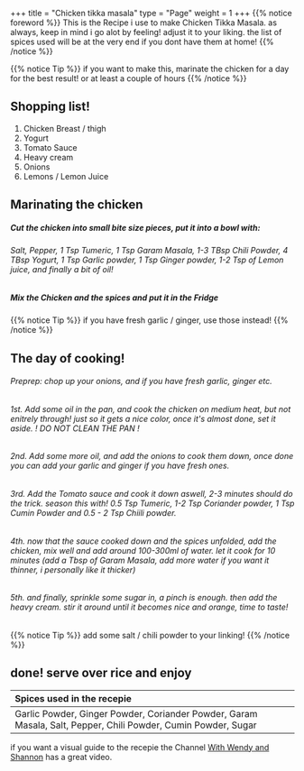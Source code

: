 +++
title = "Chicken tikka masala"
type = "Page"
weight = 1
+++
{{% notice foreword %}}
 This is the Recipe i use to make Chicken Tikka Masala. as always, keep in mind i go alot by feeling! adjust it to your liking. the list of spices used will be at the very end if you dont have them at home!
{{% /notice %}}

{{% notice Tip %}}
if you want to make this, marinate the chicken for a day for the best result!
or at least a couple of hours
{{% /notice %}}

## Shopping list!


1. Chicken Breast / thigh 
2. Yogurt 
3. Tomato Sauce 
4. Heavy cream 
5. Onions
6. Lemons / Lemon Juice

## Marinating the chicken 

##### Cut the chicken into small bite size pieces, put it into a bowl with:
###### Salt, Pepper, 1 Tsp Tumeric, 1 Tsp Garam Masala, 1-3 TBsp Chili Powder, 4 TBsp Yogurt, 1 Tsp Garlic powder, 1 Tsp Ginger powder, 1-2 Tsp of Lemon juice, and finally a bit of oil!
##### Mix the Chicken and the spices and put it in the Fridge

{{% notice Tip %}}
if you have fresh garlic / ginger, use those instead! 
{{% /notice %}}

## The day of cooking!

###### Preprep: chop up your onions, and if you have fresh garlic, ginger etc.

###### 1st. Add some oil in the pan, and cook the chicken on medium heat, but not enitrely through! just so it gets a nice color, once it's almost done, set it aside. ! DO NOT CLEAN THE PAN ! 

###### 2nd. Add some more oil, and add the onions to cook them down, once done you can add your garlic and ginger if you have fresh ones.

###### 3rd. Add the Tomato sauce and cook it down aswell, 2-3 minutes should do the trick. season this with! 0.5 Tsp Tumeric, 1-2 Tsp Coriander powder, 1 Tsp Cumin Powder and 0.5 - 2 Tsp Chiili powder.

###### 4th. now that the sauce cooked down and the spices unfolded, add the chicken, mix well and add around 100-300ml of water. let it cook for 10 minutes (add a Tbsp of Garam Masala, add more water if you want it thinner, i personally like it thicker)

###### 5th. and finally, sprinkle some sugar in, a pinch is enough. then add the heavy cream. stir it around until it becomes nice and orange, time to taste!

{{% notice Tip %}}
add some salt / chili powder to your linking! 
{{% /notice %}}

## done! serve over rice and enjoy

| Spices used in the recepie |
| :--- |
| Garlic Powder, Ginger Powder, Coriander Powder, Garam Masala, Salt, Pepper, Chili Powder, Cumin Powder, Sugar |

if you want a visual guide to the recepie the Channel [With Wendy and Shannon](https://www.youtube.com/watch?v=Cr5dn48vER8) has a great video.